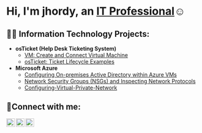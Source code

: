 <h1>Hi, I'm jhordy, an <a href="https://linkedin.com/in/JhordyMote">IT Professional</a>☺</h1>

<h2>👨‍💻 Information Technology Projects:</h2>

- <b>osTicket (Help Desk Ticketing System)</b>
  - [VM: Create and Connect Virtual Machine](https://github.com/jhordymote/Virtual-Machine)
  - [osTicket: Ticket Lifecycle Examples](https://github.com/jhordymote/ticket-lifecycle)
- <b>Microsoft Azure</b>
  - [Configuring On-premises Active Directory within Azure VMs](https://github.com/jhordymote/Active-Directory)
  - [Network Security Groups (NSGs) and Inspecting Network Protocols](https://github.com/jhordymote/azure-network-protocols)
  - [Configuring-Virtual-Private-Network](https://github.com/joshmadakorcc/Virtual-Private-Network)

<h2>🤳Connect with me:</h2>

[<img align="left" alt="Josh | Twitter" width="22px" src="https://cdn.jsdelivr.net/npm/simple-icons@v3/icons/twitter.svg" />][twitter]
[<img align="left" alt="Josh | LinkedIn" width="22px" src="https://cdn.jsdelivr.net/npm/simple-icons@v3/icons/linkedin.svg" />][linkedin]
[<img align="left" alt="Josh | Instagram" width="22px" src="https://cdn.jsdelivr.net/npm/simple-icons@v3/icons/instagram.svg" />][instagram]

[twitter]: https://twitter.com/JhordyMote
[instagram]: https://www.instagram.com/JhordyMote
[linkedin]: https://linkedin.com/in/JhordyMote
